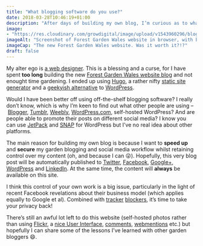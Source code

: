 ```yaml
---
title: "What blogging software do you use?"
date: 2018-03-28T10:46:19+01:00
description: "After days of building my own blog, I’m curious as to what other people are using and how well it fits in with social media."
image: 
- "https://res.cloudinary.com/growdigital/image/upload/v1543960296/blogging-software-40359939864.jpg"
imageAlt: "Screenshot of Forest Garden Wales website in browser, with browser tools showing"
imageCap: "The new Forest Garden Wales website. Was it worth it?!?"
draft: false
---
```


My alter ego is [a web designer](https://www.linkedin.com/in/jake-rayson-designer/). This is a blessing and a curse, for I have spent **too long** building the new [Forest Garden Wales website blog](https://www.forestgarden.wales) and not enought time gardening. I ended up using [Hugo](https://gohugo.io/), a rather nifty [static site generator](http://www.staticgen.com/) and a [geekyish alternative](https://www.netlify.com/blog/2016/05/18/9-reasons-your-site-should-be-static/) to [WordPress](https://wordpress.org/). 

Would I have been better off using off-the-shelf blogging software? I really don’t know, which is why I’m keen to find out what other people are using – [Blogger](https://www.blogger.com/), [Tumblr](https://www.tumblr.com/), [Weebly](https://www.weebly.com/uk), [WordPress.com](https://wordpress.com/), self-hosted WordPress? And are people able to promote their posts on different social media? I know you can use [JetPack](https://wordpress.org/plugins/jetpack/) and [SNAP](https://wordpress.org/plugins/social-networks-auto-poster-facebook-twitter-g/) for WordPress but I’ve no real idea about other platforms.

The main reason for building my own blog is because I want to **speed up** and **secure** my garden blogging and social media workflow whilst retaining control over my content (oh, and because I can 😜). Hopefully, this very blog post will be automatically published to [Twitter](https://twitter.com/ForestGdnWales), [Facebook](https://www.facebook.com/Forest-Garden-Wales), [Google+](https://plus.google.com/111290684473488016210), [WordPress](forestgardenwales.wordpress.com) and [LinkedIn](https://www.linkedin.com/company/forest-garden-wales/). At the same time, the content will **always** be available on this site.

I think this control of your own work is a big issue, particularly in the light of recent Facebook revelations about their business model (which applies equally to Google et al). Combined with [tracker](https://addons.mozilla.org/en-US/firefox/addon/ublock-origin/) [blockers](https://chrome.google.com/webstore/detail/ublock-origin/cjpalhdlnbpafiamejdnhcphjbkeiagm?hl=en), it’s time to take your privacy back!

There’s still an awful lot left to do this website (self-hosted photos rather than using [Flickr](https://www.flickr.com/), a [nice User Interface](https://www.netlifycms.org/), [comments](https://staticman.net/), [webmentions](https://indieweb.org/webmention) etc.)
but hopefully I can share some of the lessons I’ve learned with other garden bloggers 😄.
